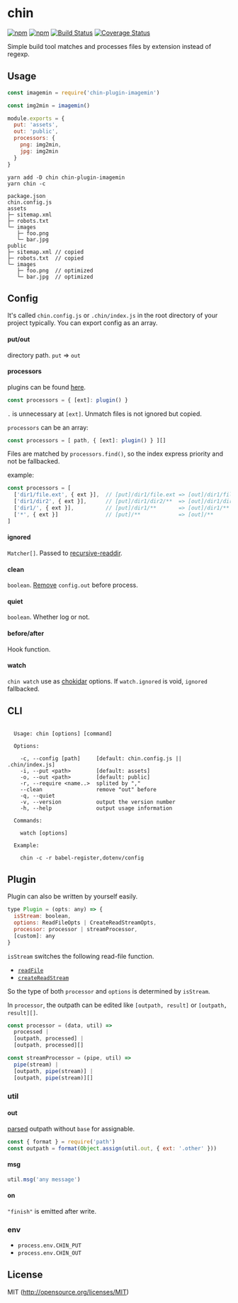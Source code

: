 # chin

[![npm](https://img.shields.io/npm/v/chin.svg?longCache=true&style=flat-square)](https://www.npmjs.com/package/chin)
[![npm](https://img.shields.io/npm/dm/chin.svg?longCache=true&style=flat-square)](https://www.npmjs.com/package/chin)
[![Build Status](https://img.shields.io/travis/chinjs/chin.svg?longCache=true&style=flat-square)](https://travis-ci.org/chinjs/chin)
[![Coverage Status](https://img.shields.io/codecov/c/github/chinjs/chin.svg?longCache=true&style=flat-square)](https://codecov.io/github/chinjs/chin)

Simple build tool matches and processes files by extension instead of regexp.

## Usage
```js
const imagemin = require('chin-plugin-imagemin')

const img2min = imagemin()

module.exports = {
  put: 'assets',
  out: 'public',
  processors: {
    png: img2min,
    jpg: img2min
  }
}
```
```shell
yarn add -D chin chin-plugin-imagemin
yarn chin -c
```

    package.json
    chin.config.js
    assets
    ├─ sitemap.xml
    ├─ robots.txt
    └─ images
       ├─ foo.png
       └─ bar.jpg
    public
    ├─ sitemap.xml // copied
    ├─ robots.txt  // copied
    └─ images
       ├─ foo.png  // optimized
       └─ bar.jpg  // optimized


## Config

It's called `chin.config.js` or `.chin/index.js` in the root directory of your project typically. You can export config as an array.

#### put/out
directory path. `put` => `out`

#### processors

plugins can be found  [here](https://yarnpkg.com/en/packages?q=%2A&p=1&keywords%5B0%5D=chin-plugin).

```js
const processors = { [ext]: plugin() }
```
`.` is unnecessary at `[ext]`. Unmatch files is not ignored but copied.

`processors` can be an array:
```js
const processors = [ path, { [ext]: plugin() } ][]
```
Files are matched by `processors.find()`, so the index express priority and not be fallbacked.

example:
```js
const processors = [
  ['dir1/file.ext', { ext }],  // [put]/dir1/file.ext => [out]/dir1/file.ext
  ['dir1/dir2', { ext }],      // [put]/dir1/dir2/**  => [out]/dir1/dir2/**
  ['dir1/', { ext }],          // [put]/dir1/**       => [out]/dir1/**
  ['*', { ext }]               // [put]/**            => [out]/**
]
```

#### ignored
`Matcher[]`. Passed to [recursive-readdir](https://github.com/jergason/recursive-readdir).

#### clean
`boolean`. [Remove](https://github.com/jprichardson/node-fs-extra/blob/master/docs/remove.md) `config.out` before process.

#### quiet
`boolean`. Whether log or not.

#### before/after
Hook function.

#### watch
`chin watch` use as [chokidar](https://github.com/paulmillr/chokidar) options. If `watch.ignored` is void, `ignored` fallbacked.

## CLI
```shell

  Usage: chin [options] [command]

  Options:

    -c, --config [path]     [default: chin.config.js || .chin/index.js]
    -i, --put <path>        [default: assets]
    -o, --out <path>        [default: public]
    -r, --require <name..>  splited by ","
    --clean                 remove "out" before
    -q, --quiet
    -v, --version           output the version number
    -h, --help              output usage information

  Commands:

    watch [options]

  Example:

    chin -c -r babel-register,dotenv/config

```

## Plugin

Plugin can also be written by yourself easily.

```js
type Plugin = (opts: any) => {
  isStream: boolean,
  options: ReadFileOpts | CreateReadStreamOpts,
  processor: processor | streamProcessor,
  [custom]: any
}
```
`isStream` switches the following read-file function.
- [`readFile`](https://nodejs.org/api/fs.html#fs_fs_readfile_path_options_callback)
- [`createReadStream`](https://nodejs.org/api/fs.html#fs_fs_createreadstream_path_options)

So the type of both `processor` and `options` is determined by `isStream`.

In `processor`, the outpath can be edited like `[outpath, result]` or `[outpath, result][]`.

```js
const processor = (data, util) =>
  processed |
  [outpath, processed] |
  [outpath, processed][]

const streamProcessor = (pipe, util) =>
  pipe(stream) |
  [outpath, pipe(stream)] |
  [outpath, pipe(stream)][]
```

### util
#### out
[parsed](https://nodejs.org/api/path.html#path_path_parse_path) outpath without `base` for assignable.
```js
const { format } = require('path')
const outpath = format(Object.assign(util.out, { ext: '.other' }))
```

#### msg
```js
util.msg('any message')
```

#### on
`"finish"` is emitted after write.

### env
- `process.env.CHIN_PUT`
- `process.env.CHIN_OUT`

## License
MIT (http://opensource.org/licenses/MIT)
